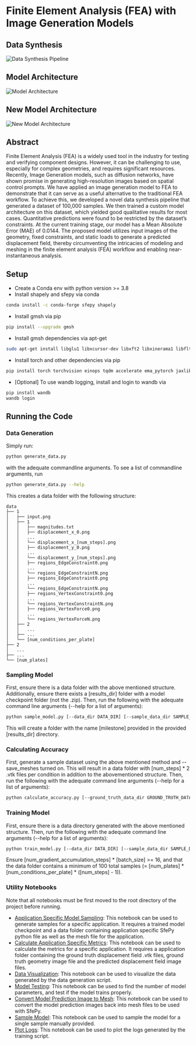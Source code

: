 # Finite Element Analysis (FEA) with Image Generation Models
## Data Synthesis
![Data Synthesis Pipeline](readme_images/DataSynthesis.png)
## Model Architecture
![Model Architecture](readme_images/ModelArchitecture.png)
## New Model Architecture
![New Model Architecture](readme_images/ModelArchitecture2.png)

## Abstract
Finite Element Analysis (FEA) is a widely used tool in the industry for testing and verifying component designs. However, it can be challenging to use, especially for complex geometries, and requires significant resources. Recently, Image Generation models, such as diffusion networks, have shown promise in generating high-resolution images based on spatial control prompts. We have applied an image generation model to FEA to demonstrate that it can serve as a useful alternative to the traditional FEA workflow. To achieve this, we developed a novel data synthesis pipeline that generated a dataset of 100,000 samples. We then trained a custom model architecture on this dataset, which yielded good qualitative results for most cases. Quantitative predictions were found to be restricted by the dataset’s constraints. At the current training stage, our model has a Mean Absolute Error (MAE) of 0.0144. The proposed model utilizes input images of the geometry, fixed constraints, and static loads to generate a predicted displacement field, thereby circumventing the intricacies of modeling and meshing in the finite element analysis (FEA) workflow and enabling near-instantaneous analysis.

## Setup
- Create a Conda env with python version >= 3.8
- Install shapely and sfepy via conda
```sh
conda install -c conda-forge sfepy shapely
```
- Install gmsh via pip
```sh
pip install --upgrade gmsh
```
- Install gmsh dependencies via apt-get
```sh
sudo apt-get install libglu1 libxcursor-dev libxft2 libxinerama1 libfltk1.3-dev libfreetype6-dev libgl1-mesa-dev libocct-foundation-dev libocct-data-exchange-dev
```
- Install torch and other dependencies via pip
```sh
pip install torch torchvision einops tqdm accelerate ema_pytorch jaxlib scikit-learn
```
- [Optional] To use wandb logging, install and login to wandb via
```sh
pip install wandb
wandb login
```

## Running the Code
### Data Generation
Simply run:
```sh
python generate_data.py
```
with the adequate commandline arguments. To see a list of commandline arguments, run
```sh
python generate_data.py --help
```
This creates a data folder with the following structure:
```
data
├── 1
│   ├── input.png
│   ├── 1
│   │   ├── magnitudes.txt
│   │   ├── displacement_x_0.png
│   │   ...
│   │   └── displacement_x_[num_steps].png
│   │   ├── displacement_y_0.png
│   │   ...
│   │   └── displacement_y_[num_steps].png
│   │   ├── regions_EdgeConstraint0.png
│   │   ...
│   │   └── regions_EdgeConstraintN.png
│   │   ├── regions_EdgeConstraint0.png
│   │   ...
│   │   └── regions_EdgeConstraintN.png
│   │   ├── regions_VertexConstraint0.png
│   │   ...
│   │   └── regions_VertexConstraintN.png
│   │   ├── regions_VertexForce0.png
│   │   ...
│   │   └── regions_VertexForceN.png
│   ├── 2
│   │   ...
│   ├── ...
│   └── [num_conditions_per_plate]
├── 2
│   ...
├── ...
└── [num_plates]
```

### Sampling Model
First, ensure there is a data folder with the above mentioned structure. Additionally, ensure there exists a [results_dir] folder with a model checkpoint folder (not the .zip).
Then, run the following with the adequate command line arguments (--help for a list of arguments):
```sh
python sample_model.py [--data_dir DATA_DIR] [--sample_data_dir SAMPLE_DATA_DIR] [--num_sample_conditions_per_plate NUM_SAMPLE_CONDITIONS_PER_PLATE] [--num_steps_per_sample_condition NUM_STEPS_PER_SAMPLE_CONDITION] [--results_dir RESULTS_DIR] [--image_size IMAGE_SIZE] [--batch_size BATCH_SIZE] [--num_gradient_accumulation_steps NUM_GRADIENT_ACCUMULATION_STEPS] --checkpoint CHECKPOINT [--use_ema_model] [--milestone MILESTONE]
```
This will create a folder with the name [milestone] provided in the provided [results_dir] directory.

### Calculating Accuracy
First, generate a sample dataset using the above mentioned method and --save_meshes turned on. This will result in a data folder with [num_steps] * 2 .vtk files per condition in addition to the abovementioned structure. Then, run the following with the adequate command line arguments (--help for a list of arguments):
```sh
python calculate_accuracy.py [--ground_truth_data_dir GROUND_TRUTH_DATA_DIR] [--generated_samples_dir GENERATED_SAMPLES_DIR] [--num_plates NUM_PLATES] [--num_conditions_per_plate NUM_CONDITIONS_PER_PLATE] [--num_steps_per_condition NUM_STEPS_PER_CONDITION] [--image_size IMAGE_SIZE]
```

### Training Model
First, ensure there is a data directory generated with the above mentioned structure. Then, run the following with the adequate command line arguments (--help for a list of arguments):
```sh
python train_model.py [--data_dir DATA_DIR] [--sample_data_dir SAMPLE_DATA_DIR] [--num_sample_conditions_per_plate NUM_SAMPLE_CONDITIONS_PER_PLATE] [--results_dir RESULTS_DIR] [--image_size IMAGE_SIZE] [--batch_size BATCH_SIZE] [--num_gradient_accumulation_steps NUM_GRADIENT_ACCUMULATION_STEPS] [--num_steps NUM_STEPS] [--num_steps_per_milestone NUM_STEPS_PER_MILESTONE] [--ema_steps_per_milestone EMA_STEPS_PER_MILESTONE] [--learning_rate LEARNING_RATE] [--loss_type LOSS_TYPE] [--checkpoint CHECKPOINT] [--use_wandb] [--wandb_project WANDB_PROJECT] [--wandb_restrict_cache WANDB_RESTRICT_CACHE]
```
Ensure [num_gradient_accumulation_steps] * [batch_size] >= 16, and that the data folder contains a minimum of 100 total samples (= [num_plates] * [num_conditions_per_plate] * ([num_steps] - 1)).

### Utility Notebooks
Note that all notebooks must be first moved to the root directory of the project before running.
- [Application Specific Model Sampling](test_nbs/generateapplication.ipynb): This notebook can be used to generate samples for a specific application. It requires a trained model checkpoint and a data folder containing application specific SfePy python file as well as the mesh file for the application.
- [Calculate Application Specific Metrics](test_nbs/applicationmetrics.ipynb): This notebook can be used to calculate the metrics for a specific application. It requires a application folder containing the ground truth displacement field .vtk files, ground truth geometry image file and the predicted displacement field image files.
- [Data Visualization](test_nbs/test_db.ipynb): This notebook can be used to visualize the data generated by the data generation script.
- [Model Testing](test_nbs/test_model.ipynb): This notebook can be used to find the number of model parameters, and test if the model trains properly.
- [Convert Model Prediction Image to Mesh](test_nbs/save_pred_disp_mesh.ipynb): This notebook can be used to convert the model prediction images back into mesh files to be used with SfePy.
- [Sample Model](test_nbs/sample_model.ipynb): This notebook can be used to sample the model for a single sample manually provided.
- [Plot Logs](test_nbs/plot_logs.ipynb): This notebook can be used to plot the logs generated by the training script.